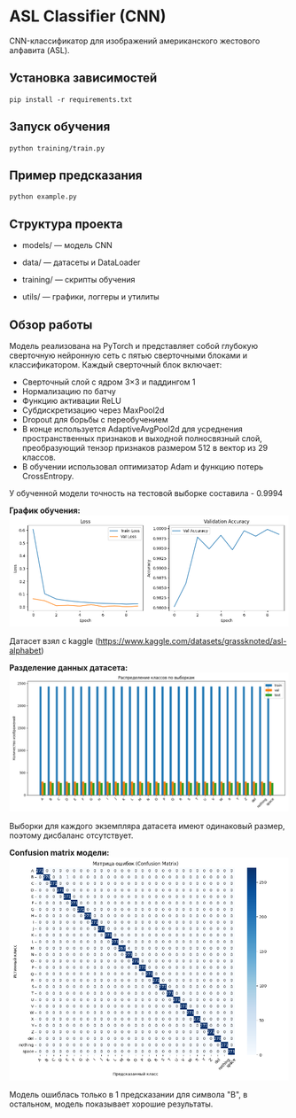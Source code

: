 # ASL Classifier (CNN)

CNN-классификатор для изображений американского жестового алфавита (ASL).

## Установка зависимостей

```
pip install -r requirements.txt
```

## Запуск обучения
```
python training/train.py
```

## Пример предсказания
```
python example.py
```

## Структура проекта
- models/ — модель CNN

- data/ — датасеты и DataLoader

- training/ — скрипты обучения

- utils/ — графики, логгеры и утилиты

## Обзор работы

Модель реализована на PyTorch и представляет собой глубокую сверточную нейронную сеть с пятью сверточными блоками и классификатором. Каждый сверточный блок включает:
- Сверточный слой с ядром 3×3 и паддингом 1
- Нормализацию по батчу
- Функцию активации ReLU
- Субдискретизацию через MaxPool2d
- Dropout для борьбы с переобучением
- В конце используется AdaptiveAvgPool2d для усреднения пространственных признаков и выходной полносвязный слой, преобразующий тензор признаков размером 512 в вектор из 29 классов.
- В обучении использовал оптимизатор Adam и функцию потерь CrossEntropy.

У обученной модели точность на тестовой выборке составила - 0.9994

**График обучения:**
![Training](https://github.com/4pokodav/ASL_classifier/raw/main/plots/training_plot.png)

Датасет взял с kaggle (https://www.kaggle.com/datasets/grassknoted/asl-alphabet)

**Разделение данных датасета:**
![Class distribution](https://github.com/4pokodav/ASL_classifier/raw/main/plots/class_distribution.png)

Выборки для каждого экземпляра датасета имеют одинаковый размер, поэтому дисбаланс отсутствует.

**Confusion matrix модели:**
![Confusion matrix](https://github.com/4pokodav/ASL_classifier/raw/main/plots/confusion_matrix.png)

Модель ошиблась только в 1 предсказании для символа "B", в остальном, модель показывает хорошие результаты.
